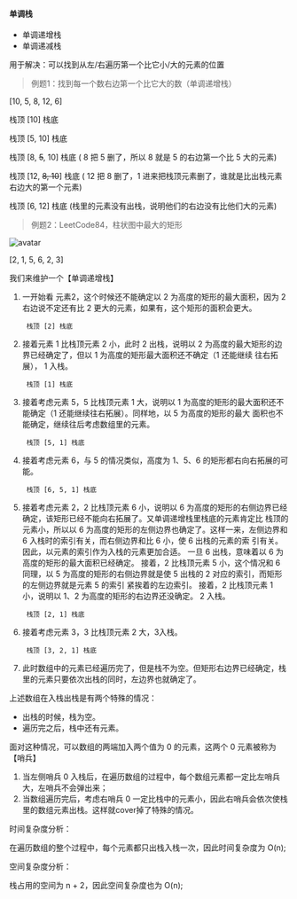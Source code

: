 #### 单调栈
- 单调递增栈
- 单调递减栈

用于解决：可以找到从左/右遍历第一个比它小/大的元素的位置

>例题1：找到每一个数右边第一个比它大的数（单调递增栈）

[10, 5, 8, 12, 6]

栈顶 [10] 栈底

栈顶 [5, 10] 栈底

栈顶 [8, ~~5~~, 10] 栈底 ( 8 把 5 删了，所以 8 就是 5 的右边第一个比 5 大的元素)

栈顶 [12, ~~8, 10~~] 栈底 ( 12 把 8 删了，1 进来把栈顶元素删了，谁就是比出栈元素右边大的第一个元素)

栈顶 [6, 12] 栈底 (栈里的元素没有出栈，说明他们的右边没有比他们大的元素)

> 例题2：LeetCode84，柱状图中最大的矩形

![avatar](https://assets.leetcode-cn.com/aliyun-lc-upload/uploads/2018/10/12/histogram_area.png)

[2, 1, 5, 6, 2, 3]

我们来维护一个【单调递增栈】

1. 一开始看 元素2，这个时候还不能确定以 2 为高度的矩形的最大面积，因为 2 右边说不定还有比 2 更大的元素，如果有，这个矩形的面积会更大。

        栈顶 [2] 栈底

2. 接着元素 1 比栈顶元素 2 小，此时 2 出栈，说明以 2 为高度的最大矩形的边界已经确定了，但以 1 为高度的矩形最大面积还不确定（1 还能继续
往右拓展）， 1 入栈。

        栈顶 [1] 栈底

3. 接着考虑元素 5，5 比栈顶元素 1 大，说明以 1 为高度的矩形的最大面积还不能确定（1 还能继续往右拓展）。同样地，以 5 为高度的矩形的最大
面积也不能确定，继续往后考虑数组里的元素。

        栈顶 [5, 1] 栈底

4. 接着考虑元素 6，与 5 的情况类似，高度为 1、5、6 的矩形都右向右拓展的可能。

        栈顶 [6, 5, 1] 栈底

5. 接着考虑元素 2，2 比栈顶元素 6 小，说明以 6 为高度的矩形的右侧边界已经确定，该矩形已经不能向右拓展了。又单调递增栈里栈底的元素肯定比
栈顶的元素小，所以以 6 为高度的矩形的左侧边界也确定了。这样一来，左侧边界和 6 入栈时的索引有关，而右侧边界和比 6 小，使 6 出栈的元素的索
引有关。因此，以元素的索引作为入栈的元素更加合适。
一旦 6 出栈，意味着以 6 为高度的矩形的最大面积已经确定。
接着，2 比栈顶元素 5 小，这个情况和 6 同理，以 5 为高度的矩形的右侧边界就是使 5 出栈的 2 对应的索引，而矩形的左侧边界就是元素 5 的索引
紧挨着的左边索引。
接着，2 比栈顶元素 1 小，说明以 1、2 为高度的矩形的右边界还没确定。
2 入栈。

        栈顶 [2, 1] 栈底

6. 接着考虑元素 3，3 比栈顶元素 2 大，3入栈。

        栈顶 [3, 2, 1] 栈底

7. 此时数组中的元素已经遍历完了，但是栈不为空。但矩形右边界已经确定，栈里的元素只要依次出栈的同时，左边界也就确定了。

上述数组在入栈出栈是有两个特殊的情况：
* 出栈的时候，栈为空。
* 遍历完之后，栈中还有元素。

面对这种情况，可以数组的两端加入两个值为 0 的元素，这两个 0 元素被称为【哨兵】
1. 当左侧哨兵 0 入栈后，在遍历数组的过程中，每个数组元素都一定比左哨兵大，左哨兵不会弹出来；
2. 当数组遍历完后，考虑右哨兵 0 一定比栈中的元素小，因此右哨兵会依次使栈里的数组元素出栈。这样就cover掉了特殊的情况。

时间复杂度分析：

在遍历数组的整个过程中，每个元素都只出栈入栈一次，因此时间复杂度为 O(n);

空间复杂度分析：

栈占用的空间为 n + 2，因此空间复杂度也为 O(n);